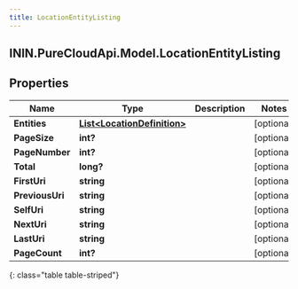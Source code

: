 ```yaml
---
title: LocationEntityListing
---
```

## ININ.PureCloudApi.Model.LocationEntityListing

## Properties

|Name | Type | Description | Notes|
|------------ | ------------- | ------------- | -------------|
| **Entities** | [**List&lt;LocationDefinition&gt;**](LocationDefinition.html) |  | [optional] |
| **PageSize** | **int?** |  | [optional] |
| **PageNumber** | **int?** |  | [optional] |
| **Total** | **long?** |  | [optional] |
| **FirstUri** | **string** |  | [optional] |
| **PreviousUri** | **string** |  | [optional] |
| **SelfUri** | **string** |  | [optional] |
| **NextUri** | **string** |  | [optional] |
| **LastUri** | **string** |  | [optional] |
| **PageCount** | **int?** |  | [optional] |
{: class="table table-striped"}


